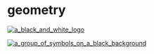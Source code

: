 # geometry

<a href="a_black_and_white_logo.jpg"><img alt="a_black_and_white_logo" src="a_black_and_white_logo.jpg"></a>

<a href="a_group_of_symbols_on_a_black_background.jpg"><img alt="a_group_of_symbols_on_a_black_background" src="a_group_of_symbols_on_a_black_background.jpg"></a>

